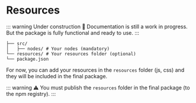 # Resources

::: warning Under construction 🚧
Documentation is still a work in progress. But the package is fully functional and ready to use.
:::

```sh{3}
├── src/
│   ├── nodes/ # Your nodes (mandatory)
└── resources/ # Your resources folder (optional)
└── package.json
```

For now, you can add your resources in the `resources` folder (js, css) and they will be included in the final package.

::: warning ⚠️
You must publish the `resources` folder in the final package (to the npm registry).
:::
